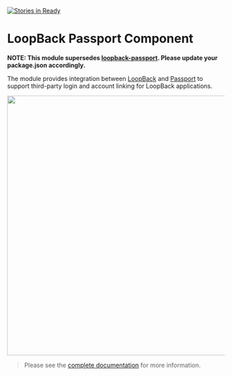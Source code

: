 [![Stories in Ready](https://badge.waffle.io/OwenBrotherwood/loopback-component-passport.png?label=ready&title=Ready)](https://waffle.io/OwenBrotherwood/loopback-component-passport)
# LoopBack Passport Component

**NOTE: This module supersedes [loopback-passport](https://www.npmjs.org/package/loopback-passport). Please update your package.json accordingly.**

The module provides integration between [LoopBack](http://loopback.io) and 
[Passport](http://passportjs.org) to support third-party login and account 
linking for LoopBack applications.

<img src="./ids_and_credentials.png" width="600px" />

> Please see the [complete documentation](http://docs.strongloop.com/display/LB/Third-party+login) for more information.
